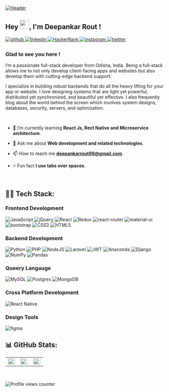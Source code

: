[![Header](https://rishavanand.github.io/static/images/greetings.gif "Header")](https://github.com/deepankarrout/)
## Hey <img src="https://media.giphy.com/media/hvRJCLFzcasrR4ia7z/giphy.gif" width="29px" height="29px">, I'm Deepankar Rout !  
  
<a href="https://github.com/deepankarrout" target="_blank">
  <img src=https://img.shields.io/badge/github-%2324292e.svg?&style=for-the-badge&logo=github&logoColor=white alt=github style="margin-bottom: 5px;" />
</a>
<a href="https://linkedin.com/in/deepankarrout" target="_blank">
  <img src=https://img.shields.io/badge/linkedin-%231E77B5.svg?&style=for-the-badge&logo=linkedin&logoColor=white alt=linkedin style="margin-bottom: 5px;" />
</a>
<a href="https://www.hackerrank.com/deepankarrout" target="blank">
   <img src=https://img.shields.io/badge/-Hackerrank-2EC866?style=for-the-badge&logo=HackerRank&logoColor=white alt=HackerRank style="margin-bottom: 5px;" />
</a>
<a href="https://instagram.com/deepankarrout" target="_blank">
  <img src=https://img.shields.io/badge/instagram-%23000000.svg?&style=for-the-badge&logo=instagram&logoColor=white alt=instagram style="margin-bottom: 5px;" />
</a>
<a href="https://twitter.com/deepankar_rout" target="_blank">
  <img src=https://img.shields.io/badge/twitter-%2300acee.svg?&style=for-the-badge&logo=twitter&logoColor=white alt=twitter style="margin-bottom: 5px;" />
</a>
  

### Glad to see you here !  
I’m a passionate full-stack developer from Odisha, India. Being a full-stack allows me to not only develop client-facing apps and websites but also develop them with cutting-edge backend support.

I specialize in building robust backends that do all the heavy lifting for your app or website. I love designing systems that are light yet powerful, distributed yet synchronized, and beautiful yet effective. I also frequently blog about the world behind the screen which involves system designs, databases, security, servers, and optimization.  
  
<br/>  

- 🌱 I’m currently learning **React Js, Rect Native and Microservice architecture**.

<!--- - 👨‍💻 All of my projects are available at [https://www.linkedin.com/in/deepankarrout/](https://www.linkedin.com/in/deepankarrout/) --->

- 💬 Ask me about **Web development and related technologies**.

<!--- - 📄 Know about my experiences [https://www.linkedin.com/in/deepankarrout/](https://www.linkedin.com/in/deepankarrout/) --->

- 📫 How to reach me **deepankarrout99@gmail.com**.

- ⚡ Fun fact **I use tabs over spaces**.

<br>

## 👨‍💻 Tech Stack:

### Frontend Development

![JavaScript](https://img.shields.io/badge/javascript-%23323330.svg?style=for-the-badge&logo=javascript&logoColor=%23F7DF1E) ![jQuery](https://img.shields.io/badge/jquery-%230769AD.svg?style=for-the-badge&logo=jquery&logoColor=white) ![React](https://img.shields.io/badge/react-%2320232a.svg?style=for-the-badge&logo=react&logoColor=%2361DAFB) ![Redux](https://img.shields.io/badge/redux-%23593d88.svg?style=for-the-badge&logo=redux&logoColor=white) ![react-router](https://img.shields.io/badge/React_Router-CA4245?style=for-the-badge&logo=react-router&logoColor=white) ![material-ui](https://img.shields.io/badge/Material_UI-0081CB?style=for-the-badge&logo=mui&logoColor=white) ![bootstrap](https://img.shields.io/badge/Bootstrap-563D7C?style=for-the-badge&logo=bootstrap&logoColor=white) ![CSS3](https://img.shields.io/badge/css3-%231572B6.svg?style=for-the-badge&logo=css3&logoColor=white) ![HTML5](https://img.shields.io/badge/html5-%23E34F26.svg?style=for-the-badge&logo=html5&logoColor=white)

### Backend Development

![Python](https://img.shields.io/badge/python-3670A0?style=for-the-badge&logo=python&logoColor=ffdd54) ![PHP](https://img.shields.io/badge/php-%23777BB4.svg?style=for-the-badge&logo=php&logoColor=white) ![NodeJS](https://img.shields.io/badge/node.js-6DA55F?style=for-the-badge&logo=node.js&logoColor=white) ![Laravel](https://img.shields.io/badge/laravel-%23FF2D20.svg?style=for-the-badge&logo=laravel&logoColor=white) ![JWT](https://img.shields.io/badge/JWT-black?style=for-the-badge&logo=JSON%20web%20tokens) ![Anaconda](https://img.shields.io/badge/Anaconda-%2344A833.svg?style=for-the-badge&logo=anaconda&logoColor=white) ![Django](https://img.shields.io/badge/django-%23092E20.svg?style=for-the-badge&logo=django&logoColor=white)  ![NumPy](https://img.shields.io/badge/numpy-%23013243.svg?style=for-the-badge&logo=numpy&logoColor=white) ![Pandas](https://img.shields.io/badge/pandas-%23150458.svg?style=for-the-badge&logo=pandas&logoColor=white)

### Queery Langauge

![MySQL](https://img.shields.io/badge/mysql-%2300f.svg?style=for-the-badge&logo=mysql&logoColor=white) ![Postgres](https://img.shields.io/badge/postgres-%23316192.svg?style=for-the-badge&logo=postgresql&logoColor=white) ![MongoDB](https://img.shields.io/badge/MongoDB-%234ea94b.svg?style=for-the-badge&logo=mongodb&logoColor=white)

### Cross Platform Development

![React Native](https://img.shields.io/badge/react_native-%2320232a.svg?style=for-the-badge&logo=react&logoColor=%2361DAFB)

<!--- ### Backend as a Service (BaaS)

![heroku](https://img.shields.io/badge/Heroku-430098?style=for-the-badge&logo=heroku&logoColor=white)
![firebase](https://img.shields.io/badge/Firebase-ffaa00?style=for-the-badge&logo=Firebase&logoColor=white)--->

### Design Tools

![figma](https://img.shields.io/badge/figma-000000?style=for-the-badge&logo=figma&logoColor=white)


## 📊 GitHub Stats: 
<table width="100%"><tr><td valign="top" width="33%">

<img src="https://github-readme-stats.vercel.app/api/top-langs/?username=deepankarrout&theme=dark&hide_border=true&layout=compact" align="left" style="width: 100%" />

</td><td valign="top" width="33%">

<img src="https://github-readme-stats.vercel.app/api?username=deepankarrout&show_icons=true&count_private=true&theme=dark&hide_border=true" align="left" style="width: 100%" />

</td>
<td valign="top" width="33%">

<img src="https://github-readme-streak-stats.herokuapp.com/?user=deepankarrout&count_private=true&theme=dark&hide_border=true" align="left" style="width: 100%" />

</td></tr></table> 

<!---## 🏆 GitHub Trophies: 

<p align="left"> <a href="https://github.com/ryo-ma/github-profile-trophy"><img src="https://github-profile-trophy.vercel.app/?username=deepankarrout" alt="deepankarrout" /></a> </p>--->

<br/>  

![Profile views counter](https://komarev.com/ghpvc/?username=deepankarrout&&style=flat-square)  
  

<br/>  
<br/>  
